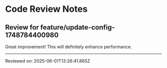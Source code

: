 # Code Review Notes

## Review for feature/update-config-1748784400980

Great improvement! This will definitely enhance performance.

---
Reviewed on: 2025-06-01T13:26:41.865Z